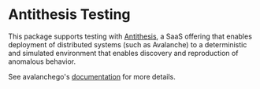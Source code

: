 # Antithesis Testing

This package supports testing with
[Antithesis](https://antithesis.com/docs/introduction/introduction.html),
a SaaS offering that enables deployment of distributed systems (such
as Avalanche) to a deterministic and simulated environment that
enables discovery and reproduction of anomalous behavior.

See avalanchego's
[documentation](https://github.com/ava-labs/avalanchego/blob/master/tests/antithesis/README.md)
for more details.
